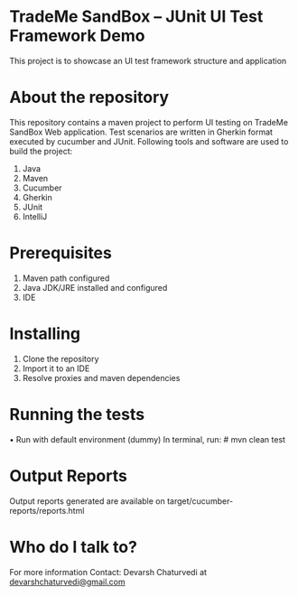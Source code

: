# TradeMe SandBox – JUnit UI Test Framework Demo
This project is to showcase an UI test framework structure and application

# About the repository
This repository contains a maven project to perform UI testing on TradeMe SandBox Web application. Test scenarios are written in Gherkin format executed by cucumber and JUnit. Following tools and software are used to build the project:
1.	Java
2.	Maven
3.	Cucumber
4.	Gherkin
5.	JUnit
6.	IntelliJ


# Prerequisites
1.	Maven path configured
2.	Java JDK/JRE installed and configured
3.	IDE

# Installing
1.	Clone the repository
2.	Import it to an IDE
3.	Resolve proxies and maven dependencies

# Running the tests
•	Run with default environment (dummy) In terminal, run: # mvn clean test

# Output Reports
Output reports generated are available on target/cucumber-reports/reports.html

# Who do I talk to?
For more information Contact: Devarsh Chaturvedi at devarshchaturvedi@gmail.com
